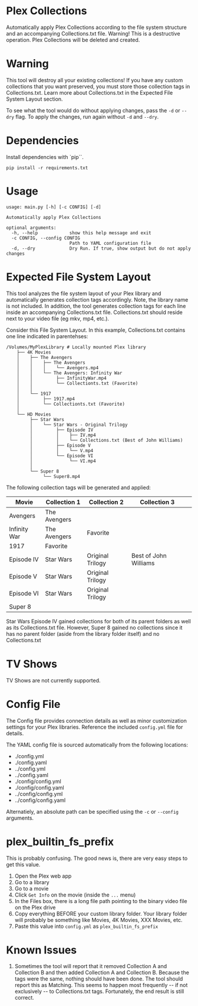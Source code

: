 # Plex Collections

Automatically apply Plex Collections according to the file system structure and an accompanying Collections.txt file. Warning! This is a destructive operation. Plex Collections will be deleted and created.


# Warning
This tool will destroy all your existing collections! If you have any custom collections that you want preserved, you must store those collection tags in Collections.txt. Learn more about Collections.txt in the Expected File System Layout section.

To see what the tool would do without applying changes, pass the `-d` or `--dry` flag. To apply the changes, run again without `-d` and `--dry`.


# Dependencies

Install dependencies with `pip``.

`pip install -r requirements.txt`

# Usage

```
usage: main.py [-h] [-c CONFIG] [-d]

Automatically apply Plex Collections

optional arguments:
  -h, --help            show this help message and exit
  -c CONFIG, --config CONFIG
                        Path to YAML configuration file
  -d, --dry             Dry Run. If true, show output but do not apply changes
```


# Expected File System Layout

This tool analyzes the file system layout of your Plex library and automatically generates collection tags accordingly. Note, the library name is not included. In addition, the tool generates collection tags for each line inside an accompanying Collections.txt file. Collections.txt should reside next to your video file (eg mkv, mp4, etc.).

Consider this File System Layout. In this example, Collections.txt contains one line indicated in parentehses:

```
/Volumes/MyPlexLibrary # Locally mounted Plex library
    ├── 4K Movies
    │    ├── The Avengers
    │    │    ├── The Avengers
    │    │    │    └── Avengers.mp4
    │    │    └── The Avengers: Infinity War
    │    │         ├── InfinityWar.mp4
    │    │         └── Collectionts.txt (Favorite)
    │    │
    │    └── 1917
    │         ├── 1917.mp4
    │         └── Collectionts.txt (Favorite)
    │
    └── HD Movies
         ├── Star Wars
         │    └── Star Wars - Original Trilogy
         │         ├── Episode IV
         │         │    ├── IV.mp4
         │         │    └── Collections.txt (Best of John Williams)
         │         ├── Episode V
         │         │    └── V.mp4
         │         └── Episode VI
         │              └── VI.mp4
         │
         └── Super 8
              └── Super8.mp4
```

The following collection tags will be generated and applied:

| Movie        | Collection 1 | Collection 2     | Collection 3          |   |
|--------------|--------------|------------------|-----------------------|---|
| Avengers     | The Avengers |                  |                       |   |
| Infinity War | The Avengers | Favorite         |                       |   |
| 1917         | Favorite     |                  |                       |   |
| Episode IV   | Star Wars    | Original Trilogy | Best of John Williams |   |
| Episode V    | Star Wars    | Original Trilogy |                       |   |
| Episode VI   | Star Wars    | Original Trilogy |                       |   |
| Super 8      |              |                  |                       |   |


Star Wars Episode IV gained collections for both of its parent folders as well as its Collections.txt file. However, Super 8 gained no collections since it has no parent folder (aside from the library folder itself) and no Collections.txt


# TV Shows

TV Shows are not currently supported.


# Config File

The Config file provides connection details as well as minor customization settings for your Plex libraries. Reference the included `config.yml` file for details.

The YAML config file is sourced automatically from the following locations:
- ./config.yml
- ./config.yaml
- ../config.yml
- ../config.yaml
- ./config/config.yml
- ./config/config.yaml
- ../config/config.yml
- ../config/config.yaml

Alternatiely, an absolute path can be specified using the `-c` or `--config` arguments.


# plex_builtin_fs_prefix

This is probably confusing. The good news is, there are very easy steps to get this value.

1. Open the Plex web app
2. Go to a library
3. Go to a movie
4. Click `Get Info` on the movie (inside the `...` menu)
5. In the Files box, there is a long file path pointing to the binary video file on the Plex drive
6. Copy everything BEFORE your custom library folder. Your library folder will probably be something like Movies, 4K Movies, XXX Movies, etc.
7. Paste this value into `config.yml` as `plex_builtin_fs_prefix`

# Known Issues

1. Sometimes the tool will report that it removed Collection A and Collection B and then added Collection A and Collection B. Because the tags were the same, nothing should have been done. The tool should report this as Matching. This seems to happen most frequently -- if not exclusively -- to Collections.txt tags. Fortunately, the end result is still correct.